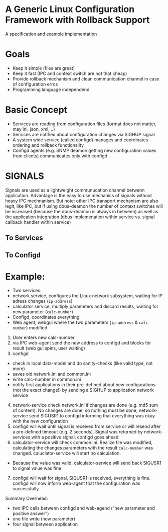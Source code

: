 # A Generic Linux Configuration Framework with Rollback Support

A specification and example implementation

# Goals

- Keep it simple (files are great)
- Keep it fast (IPC and context switch are not that cheap)
- Provide rollback mechanism and clean communication channel in case of configuration erros
- Programming language independend



# Basic Concept

- Services are reading from configuration files (format does not matter, may ini, json, xml, ..)
- Services are notified about configuration changes via SIGHUP signal
- A system wide service (called configd) manages and coordinates ordering and rollback functionality
- Configd agents (e.g. SNMP deamon getting new configuration values from clients) communicates only with configd

# SIGNALS

Signals are used as a lightweight communucation channel betwenn application. Advantage is the easy to use mechanics of signals without heavy IPC mechnanism. But note: other IPC transport mechanism are also legit, like IPC, but if using dbus-deamon the number of context switches will be increased (because the dbus-deamon is always in between) as well as the application integration (dbus implemenation within service vs. signal callback handler within service)

## To Services

## To Configd

# Example:

- Two services:
 - network service, configures the Linux network subsystem, waiting for IP adress changes (`ip-address`)
 - calculator service, multiply parameters and discard results, waiting for new parameter (`calc-number`)
- Configd, coordinates everything
- Web agent, webgui where the two parameters (`ip-address` & `calc-number`) modified

1. User enters new calc-number
2. via IPC web-agent send the new address to configd and blocks for result (web gui spins, user waiting)
3. configd
  - check in local data-model and do sanity-checks (like valid type, not more)
  - saves old network.ini and common.ini
  - write calc-number in common.ini
  - notify first applications in their pre-defined about new configurations (not the exact change!) by sending a SIGHUP to application network service
4. network-service check network.ini if changes are done (e.g. md5 sum of content). No changes are done, so nothing must be done, network-service send SIGUSR1 to configd informing that everything was okay with the new configuration
5. configd will wait until signal is received from service or will resend after a pre-defined timeout (e.g. 2 seconds). Signal was returned by network-services with a positive signal, configd goes ahead.
6. calculator-service will check common.ini. Realize file was modified, calculating the changes parameters with the result `calc-number` was changed. caluclator-service will start no calculation.
  - Because the value was valid, calculator-service will send back SIGUSR1 to signal value was fine
7. configd will wait for signal, SIGUSR1 is received, everything is fine. configd will now inform web-agent that the configuration was successfully.

Summary Overhead:
- two IPC calls betwenn configd and web-agend ("new parameter and positive answer")
- one file write (new parameter)
- four signal between application


